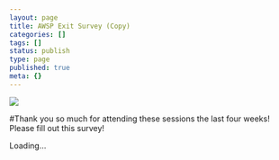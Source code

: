 ```yaml
---
layout: page
title: AWSP Exit Survey (Copy)
categories: []
tags: []
status: publish
type: page
published: true
meta: {}
---
```


![](/squarespace_images/content_v1_4fffa949e4b0b4590d67b4e7_00c82f59-57b9-4276-b0ce-a2797545ba97_transformative_principal_book_study_logo_banner.png_)
  


  





#Thank you so much for attending these sessions the last four weeks! Please fill out this survey!




















  
  




Loading…

